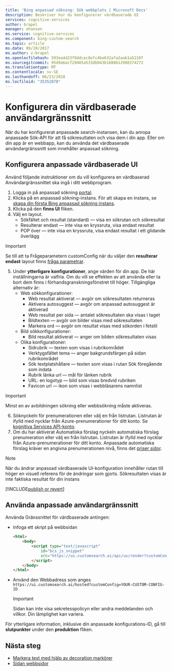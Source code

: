```yaml
---
title: 'Bing anpassad sökning: Sök webbplats | Microsoft Docs'
description: Beskriver hur du konfigurerar värdbaserade UI
services: cognitive-services
author: brapel
manager: ehansen
ms.service: cognitive-services
ms.component: bing-custom-search
ms.topic: article
ms.date: 09/28/2017
ms.author: v-brapel
ms.openlocfilehash: 593ea4d23f8ddcec8efc4be632afa2aab1a5210f
ms.sourcegitcommit: 95d9a6acf29405a533db943b1688612980374272
ms.translationtype: MT
ms.contentlocale: sv-SE
ms.lasthandoff: 06/23/2018
ms.locfileid: "35352878"
---
```

# <a name="configure-your-hosted-ui-experience"></a>Konfigurera din värdbaserade användargränssnitt
När du har konfigurerat anpassade search-instansen, kan du anropa anpassade Sök-API för att få sökresultaten och visa dem i din app. Eller om din app är en webbapp, kan du använda det värdbaserade användargränssnitt som innehåller anpassad sökning.   

## <a name="configure-custom-hosted-ui"></a>Konfigurera anpassade värdbaserade UI
Använd följande instruktioner om du vill konfigurera en värdbaserad Användargränssnittet ska ingå i ditt webbprogram.
1.  Logga in på anpassad sökning [portal](https://customsearch.ai).
2.  Klicka på en anpassad sökning-instans. För att skapa en instans, se [skapa din första Bing anpassad sökning instans](quick-start.md).
3.  Klicka på den **finns UI** fliken.
4.  Välj en layout.
    - Sökfältet och resultat (standard) &mdash; visa en sökrutan och sökresultat
    - Resulterar endast &mdash; inte visa en kryssruta, visa endast resultat
    - POP över &mdash; inte visa en kryssruta, visa endast resultat i ett glidande överlägg
    
   > [!IMPORTANT]
   > Se till att ta Frågeparametern customConfig när du väljer den **resulterar endast** layout finns [fråga parametrar](https://docs.microsoft.com/rest/api/cognitiveservices/bing-custom-search-api-v7-reference#query-parameters).

5.  Under **ytterligare konfigurationer**, ange värden för din app. De här inställningarna är valfria. Om du vill se effekten av att använda eller ta bort dem finns i förhandsgranskningsfönstret till höger.  Tillgängliga alternativ är:
    - Web sökkonfigurationer:
        - Web resultat aktiverat &mdash; avgör om sökresultaten returneras
        - Aktivera autosuggest &mdash; avgör om anpassad autosuggest är aktiverad
        - Web resultat per sida &mdash; antalet sökresultaten ska visas i taget
        - Bildtexten &mdash; avgör om bilder visas med sökresultaten
        - Markera ord &mdash; avgör om resultat visas med sökorden i fetstil
    - Bild sökkonfigurationer:
        - Bild resultat aktiverat &mdash; anger om bilden sökresultaten visas
    - Olika konfigurationer:
        - Sidrubrik &mdash; texten som visas i rubrikområdet
        - Verktygsfältet tema &mdash; anger bakgrundsfärgen på sidan rubrikområdet
        - Sök textplatshållare &mdash; texten som visas i rutan Sök föregående som indata
        - Rubrik länka url &mdash; mål för länken rubrik
        - URL: en logotyp &mdash; bild som visas bredvid rubriken 
        - Favicon url &mdash; ikon som visas i webbläsarens namnlist

   > [!IMPORTANT]
   > Minst en av avbildningen sökning eller webbsökning måste aktiveras.

6.  Söknyckeln för prenumerationen eller välj en från listrutan. Listrutan är ifylld med nycklar från Azure-prenumerationer för ditt konto. Se [kognitiva Services API-konto](https://docs.microsoft.com/azure/cognitive-services/cognitive-services-apis-create-account).
7.  Om du har aktiverat Automatiska förslag nyckeln automatiska förslag prenumeration eller välj en från listrutan. Listrutan är ifylld med nycklar från Azure-prenumerationer för ditt konto. Anpassade automatiska förslag kräver en angivna prenumerationen nivå, finns det [priser sidor](https://azure.microsoft.com/pricing/details/cognitive-services/bing-custom-search/).

> [!NOTE]
> När du ändrar anpassad värdbaserade UI-konfiguration innehåller rutan till höger en visuell referens för de ändringar som gjorts. Sökresultaten visas är inte faktiska resultat för din instans

[!INCLUDE[publish or revert](./includes/publish-revert.md)]

## <a name="consume-custom-ui"></a>Använda anpassade användargränssnitt
Använda Gränssnittet för värdbaserade antingen: 

- Infoga ett skript på webbsidan
    ``` html
    <html>
        <body>
            <script type="text/javascript"
                id="bcs_js_snippet"            
                src="https://ui.customsearch.ai/api/ux/render?customConfig=<YOUR-CUSTOM-CONFIG-ID>&market=en-US&safeSearch=Moderate">            
            </script>
        </body>    
    </html>
    ```

- Använd den Webbadress som anges `https://ui.customsearch.ai/hosted?customConfig=YOUR-CUSTOM-CONFIG-ID`

  > [!IMPORTANT]
  > Sidan kan inte visa sekretesspolicyn eller andra meddelanden och villkor. Din lämplighet kan variera.  

För ytterligare information, inklusive din anpassade konfigurations-ID, gå till **slutpunkter** under den **produktion** fliken.

## <a name="next-steps"></a>Nästa steg
- [Markera text med hjälp av decoration markörer](./hit-highlighting.md)
- [Sidan webbsidor](./page-webpages.md)